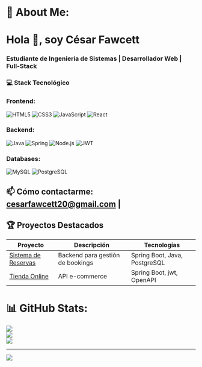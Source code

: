 # 💫 About Me:
# Hola 👋, soy César Fawcett  
### Estudiante de Ingeniería de Sistemas | Desarrollador Web | Full-Stack

### 💻 Stack Tecnológico
### Frontend:  
![HTML5](https://img.shields.io/badge/HTML5-E34F26?style=flat&logo=html5&logoColor=white) 
![CSS3](https://img.shields.io/badge/CSS3-1572B6?style=flat&logo=css3&logoColor=white)
![JavaScript](https://img.shields.io/badge/JavaScript-F7DF1E?style=flat&logo=javascript&logoColor=black)
![React](https://img.shields.io/badge/React-20232A?style=flat&logo=react&logoColor=61DAFB)

### Backend:  
![Java](https://img.shields.io/badge/Java-ED8B00?style=flat&logo=openjdk&logoColor=white)
![Spring](https://img.shields.io/badge/Spring-6DB33F?style=flat&logo=spring&logoColor=white)
![Node.js](https://img.shields.io/badge/Node.js-339933?style=flat&logo=nodedotjs&logoColor=white)
![JWT](https://img.shields.io/badge/JWT-000000?style=flat&logo=jsonwebtokens&logoColor=white)

### Databases:  
![MySQL](https://img.shields.io/badge/MySQL-4479A1?style=flat&logo=mysql&logoColor=white)
![PostgreSQL](https://img.shields.io/badge/PostgreSQL-4169E1?style=flat&logo=postgresql&logoColor=white)

## 📫 Cómo contactarme: cesarfawcett20@gmail.com |

## 🏆 Proyectos Destacados

| Proyecto | Descripción | Tecnologías |
|---|---|---|
| [Sistema de Reservas](https://github.com/CesarFawcett/TrabajoFinalWeb) | Backend para gestión de bookings | Spring Boot, Java, PostgreSQL |
| [Tienda Online](https://github.com/CesarFawcett/tiendaApp) | API e-commerce | Spring Boot, jwt, OpenAPI |

# 📊 GitHub Stats:
![](https://github-readme-stats.vercel.app/api?username=CesarFawcett&theme=highcontrast&hide_border=false&include_all_commits=false&count_private=false)<br/>
![](https://github-readme-streak-stats.herokuapp.com/?user=CesarFawcett&theme=highcontrast&hide_border=false)<br/>
![](https://github-readme-stats.vercel.app/api/top-langs/?username=CesarFawcett&theme=highcontrast&hide_border=false&include_all_commits=false&count_private=false&layout=compact)

---
[![](https://visitcount.itsvg.in/api?id=CesarFawcett&icon=0&color=0)](https://visitcount.itsvg.in)

<!-- Proudly created with GPRM ( https://gprm.itsvg.in ) -->
